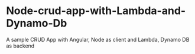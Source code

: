 # Node-crud-app-with-Lambda-and-Dynamo-Db
A sample CRUD App with Angular, Node as client and Lambda, Dynamo DB as backend 
